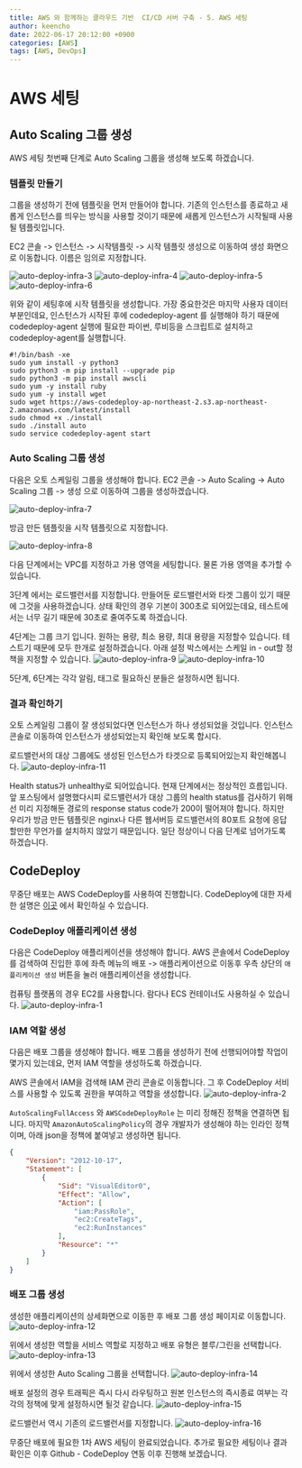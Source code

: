 ```yaml
---
title: AWS 와 함께하는 클라우드 기반  CI/CD 서버 구축 - 5. AWS 세팅
author: keencho
date: 2022-06-17 20:12:00 +0900
categories: [AWS]
tags: [AWS, DevOps]
---
```


# **AWS 세팅**

## **Auto Scaling 그룹 생성**
AWS 세팅 첫번째 단계로 Auto Scaling 그룹을 생성해 보도록 하겠습니다.

### **템플릿 만들기**
그룹을 생성하기 전에 템플릿을 먼저 만들어야 합니다. 기존의 인스턴스를 종료하고 새롭게 인스턴스를 띄우는 방식을 사용할 것이기 때문에 새롭게 인스턴스가 시작될때 사용될 템플릿입니다.

EC2 콘솔 -> 인스턴스 -> 시작템플릿 -> 시작 템플릿 생성으로 이동하여 생성 화면으로 이동합니다. 이름은 임의로 지정합니다.

![auto-deploy-infra-3](/assets/img/custom/aws-cicd/build/auto-deploy-infra-3.JPG)
![auto-deploy-infra-4](/assets/img/custom/aws-cicd/build/auto-deploy-infra-4.JPG)
![auto-deploy-infra-5](/assets/img/custom/aws-cicd/build/auto-deploy-infra-5.JPG)
![auto-deploy-infra-6](/assets/img/custom/aws-cicd/build/auto-deploy-infra-6.JPG)

위와 같이 세팅후에 시작 템플릿을 생성합니다. 가장 중요한것은 마지막 사용자 데이터 부분인데요, 인스턴스가 시작된 후에 codedeploy-agent 를 실행해야 하기 때문에 codedeploy-agent 실행에 필요한 파이썬, 루비등을 스크립트로 설치하고 codedeploy-agent를 실행합니다.

```shell
#!/bin/bash -xe
sudo yum install -y python3
sudo python3 -m pip install --upgrade pip
sudo python3 -m pip install awscli
sudo yum -y install ruby
sudo yum -y install wget
sudo wget https://aws-codedeploy-ap-northeast-2.s3.ap-northeast-2.amazonaws.com/latest/install
sudo chmod +x ./install
sudo ./install auto
sudo service codedeploy-agent start
```

### **Auto Scaling 그룹 생성**
다음은 오토 스케일링 그룹을 생성해야 합니다.  EC2 콘솔 -> Auto Scaling -> Auto Scaling 그룹 -> 생성 으로 이동하여 그룹을 생성하겠습니다.

![auto-deploy-infra-7](/assets/img/custom/aws-cicd/build/auto-deploy-infra-7.JPG)

방금 만든 템플릿을 시작 템플릿으로 지정합니다.

![auto-deploy-infra-8](/assets/img/custom/aws-cicd/build/auto-deploy-infra-8.JPG)

다음 단계에서는 VPC를 지정하고 가용 영역을 세팅합니다. 물론 가용 영역을 추가할 수 있습니다.

3단계 에서는 로드밸런서를 지정합니다. 만들어둔 로드밸런서와 타겟 그룹이 있기 때문에 그것을 사용하겠습니다. 상태 확인의 경우 기본이 300초로 되어있는데요, 테스트에서는 너무 길기 때문에 30초로 줄여주도록 하겠습니다.

4단계는 그룹 크기 입니다. 원하는 용량, 최소 용량, 최대 용량을 지정할수 있습니다. 테스트기 때문에 모두 한개로 설정하겠습니다. 아래 설정 박스에서는 스케일 in - out할 정책을 지정할 수 있습니다.
![auto-deploy-infra-9](/assets/img/custom/aws-cicd/build/auto-deploy-infra-9.JPG)
![auto-deploy-infra-10](/assets/img/custom/aws-cicd/build/auto-deploy-infra-10.JPG)

5단계, 6단계는 각각 알림, 태그로 필요하신 분들은 설정하시면 됩니다.

### **결과 확인하기**
오토 스케일링 그룹이 잘 생성되었다면 인스턴스가 하나 생성되었을 것입니다. 인스턴스 콘솔로 이동하여 인스턴스가 생성되었는지 확인해 보도록 합시다.

로드밸런서의 대상 그룹에도 생성된 인스턴스가 타겟으로 등록되어있는지 확인해봅니다.
![auto-deploy-infra-11](/assets/img/custom/aws-cicd/build/auto-deploy-infra-11.JPG)

Health status가 unhealthy로 되어있습니다. 현재 단계에서는 정상적인 흐름입니다. 앞 포스팅에서 설명했다시피 로드밸런서가 대상 그룹의 health status를 검사하기 위해선 미리 지정해둔 경로의 response status code가 200이 떨어져야 합니다.
하지만 우리가 방금 만든 템플릿은 nginx나 다른 웹서버등 로드밸런서의 80포트 요청에 응답할만한 무언가를 설치하지 않았기 때문입니다. 일단 정상이니 다음 단계로 넘어가도록 하겠습니다.

## **CodeDeploy**
무중단 배포는 AWS CodeDeploy를 사용하여 진행합니다. CodeDeploy에 대한 자세한 설명은 [이곳](https://docs.aws.amazon.com/ko_kr/codedeploy/latest/userguide/welcome.html) 에서 확인하실 수 있습니다.

### **CodeDeploy 애플리케이션 생성**
다음은 CodeDeploy 애플리케이션을 생성해야 합니다. AWS 콘솔에서 CodeDeploy를 검색하여 진입한 후에 좌측 메뉴의 배포 -> 애플리케이션으로 이동후 우측 상단의 `애플리케이션 생성` 버튼을 눌러 애플리케이션을 생성합니다.

컴퓨팅 플랫폼의 경우 EC2를 사용합니다. 람다나 ECS 컨테이너도 사용하실 수 있습니다.
![auto-deploy-infra-1](/assets/img/custom/aws-cicd/build/auto-deploy-infra-1.PNG)

### **IAM 역할 생성**
다음은 배포 그룹을 생성해야 합니다. 배포 그룹을 생성하기 전에 선행되어야할 작업이 몇가지 있는데요, 먼저 IAM 역할을 생성하도록 하겠습니다.

AWS 콘솔에서 IAM을 검색해 IAM 관리 콘솔로 이동합니다. 그 후 CodeDeploy 서비스를 사용할 수 있도록 권한을 부여하고 역할을 생성합니다.
![auto-deploy-infra-2](/assets/img/custom/aws-cicd/build/auto-deploy-infra-2.PNG)

`AutoScalingFullAccess` 와 `AWSCodeDeployRole` 는 미리 정해진 정책을 연결하면 됩니다. 마지막 `AmazonAutoScalingPolicy`의 경우 개발자가 생성해야 하는 인라인 정책이며, 아래 json을 정책에 붙여넣고 생성하면 됩니다.
```json
{
    "Version": "2012-10-17",
    "Statement": [
        {
            "Sid": "VisualEditor0",
            "Effect": "Allow",
            "Action": [
                "iam:PassRole",
                "ec2:CreateTags",
                "ec2:RunInstances"
            ],
            "Resource": "*"
        }
    ]
}
```

### **배포 그룹 생성**
생성한 애플리케이션의 상세화면으로 이동한 후 배포 그룹 생성 페이지로 이동합니다.
![auto-deploy-infra-12](/assets/img/custom/aws-cicd/build/auto-deploy-infra-12.JPG)

위에서 생성한 역할을 서비스 역할로 지정하고 배포 유형은 블루/그린을 선택합니다.
![auto-deploy-infra-13](/assets/img/custom/aws-cicd/build/auto-deploy-infra-13.JPG)

위에서 생성한 Auto Scaling 그룹을 선택합니다.
![auto-deploy-infra-14](/assets/img/custom/aws-cicd/build/auto-deploy-infra-14.JPG)

배포 설정의 경우 트래픽은 즉시 다시 라우팅하고 원본 인스턴스의 즉시종료 여부는 각각의 정책에 맞게 설정하시면 될것 같습니다.
![auto-deploy-infra-15](/assets/img/custom/aws-cicd/build/auto-deploy-infra-15.JPG)

로드밸런서 역시 기존의 로드밸런서를 지정합니다.
![auto-deploy-infra-16](/assets/img/custom/aws-cicd/build/auto-deploy-infra-16.JPG)

무중단 배포에 필요한 1차 AWS 세팅이 완료되었습니다. 추가로 필요한 세팅이나 결과 확인은 이후 Github - CodeDeploy 연동 이후 진행해 보겠습니다.

